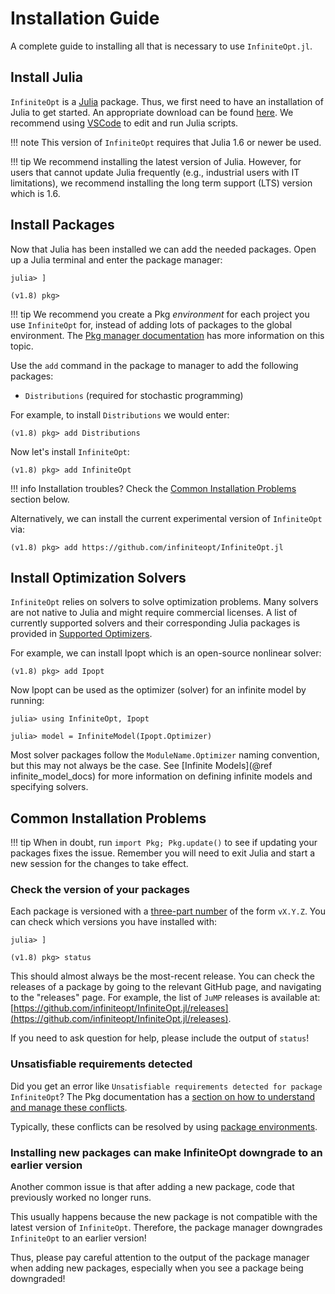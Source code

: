 # Installation Guide
A complete guide to installing all that is necessary to use `InfiniteOpt.jl`.

## Install Julia
`InfiniteOpt` is a [Julia](https://julialang.org/) package. Thus, we first need
to have an installation of Julia to get started. An appropriate download can be
found [here](https://julialang.org/downloads/). We recommend using 
[VSCode](https://www.julia-vscode.org/) to edit and run Julia scripts.

!!! note
    This version of `InfiniteOpt` requires that Julia 1.6 or newer be used.

!!! tip
    We recommend installing the latest version of Julia. However, for users that 
    cannot update Julia frequently (e.g., industrial users with IT limitations), 
    we recommend installing the long term support (LTS) version which is 1.6.

## Install Packages
Now that Julia has been installed we can add the needed packages. Open up a
Julia terminal and enter the package manager:
```julia-repl
julia> ]

(v1.8) pkg>
```

!!! tip
    We recommend you create a Pkg _environment_ for each project you use `InfiniteOpt`
    for, instead of adding lots of packages to the global environment. The
    [Pkg manager documentation](https://pkgdocs.julialang.org/v1.6/environments/)
    has more information on this topic.

Use the `add` command in the package to manager to add the following packages:

- `Distributions` (required for stochastic programming)

For example, to install `Distributions` we would enter:
```julia-repl
(v1.8) pkg> add Distributions
```

Now let's install `InfiniteOpt`:
```julia-repl
(v1.8) pkg> add InfiniteOpt
```

!!! info
    Installation troubles? Check the [Common Installation Problems](@ref) section
    below.

Alternatively, we can install the current experimental version of 
`InfiniteOpt` via:
```julia-repl
(v1.8) pkg> add https://github.com/infiniteopt/InfiniteOpt.jl
```

## Install Optimization Solvers
`InfiniteOpt` relies on solvers to solve optimization problems. Many solvers are
not native to Julia and might require commercial licenses. A list of currently
supported solvers and their corresponding Julia packages is provided in
[Supported Optimizers](@ref).

For example, we can install Ipopt which is an open-source nonlinear solver:
```julia-repl
(v1.8) pkg> add Ipopt
```
Now Ipopt can be used as the optimizer (solver) for an infinite model by running:
```julia-repl
julia> using InfiniteOpt, Ipopt

julia> model = InfiniteModel(Ipopt.Optimizer)
```
Most solver packages follow the `ModuleName.Optimizer` naming convention, but
this may not always be the case. See [Infinite Models](@ref infinite_model_docs)
for more information on defining infinite models and specifying solvers.

## Common Installation Problems
!!! tip
    When in doubt, run `import Pkg; Pkg.update()` to see if updating your
    packages fixes the issue. Remember you will need to exit Julia and start a
    new session for the changes to take effect.

### Check the version of your packages
Each package is versioned with a [three-part number](https://semver.org) of the
form `vX.Y.Z`. You can check which versions you have installed with:
```julia-repl
julia> ]

(v1.8) pkg> status
```
This should almost always be the most-recent release. You can check the releases
of a package by going to the relevant GitHub page, and navigating to the
"releases" page. For example, the list of `JuMP` releases is available at:
[https://github.com/infiniteopt/InfiniteOpt.jl/releases](https://github.com/infiniteopt/InfiniteOpt.jl/releases).

If you need to ask question for help, please include the output of `status`!

### Unsatisfiable requirements detected
Did you get an error like 
`Unsatisfiable requirements detected for package InfiniteOpt`? The Pkg 
documentation has a 
[section on how to understand and manage these conflicts](https://pkgdocs.julialang.org/v1/managing-packages/).

Typically, these conflicts can be resolved by using 
[package environments](https://pkgdocs.julialang.org/v1/environments/).

### Installing new packages can make InfiniteOpt downgrade to an earlier version
Another common issue is that after adding a new package, code that previously 
worked no longer runs.

This usually happens because the new package is not compatible with the latest
version of `InfiniteOpt`. Therefore, the package manager downgrades `InfiniteOpt` 
to an earlier version!

Thus, please pay careful attention to the output of the package manager when 
adding new packages, especially when you see a package being downgraded!
